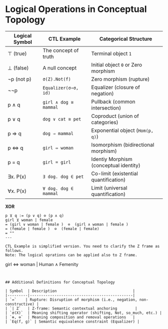 
# Logical Operations in Conceptual Topology

| Logical Symbol | CTL Example         | Categorical Structure       |
|----------------|---------------------|-----------------------------|
| ⊤ (true)       | The concept of truth | Terminal object `1`         |
| ⊥ (false)      | A null concept       | Initial object `0` or Zero morphism |
| ¬p (not p)     | `σ(Z).Not(f)`        | Zero morphism (rupture)     |
| ¬¬p            | `Equalizer(σ∘σ, id)` | Equalizer (closure of negation) |
| p ∧ q          | `girl ∧ dog ≅ mammal` | Pullback (common intersection) |
| p ∨ q          | `dog ∨ cat ≅ pet`    | Coproduct (union of categories) |
| p ⇒ q          | `dog ⇒ mammal`      | Exponential object (`Hom(p, q)`) |
| p ⇔ q          | `girl ⇔ woman`     | Isomorphism (bidirectional morphism) |
| p = q          | `girl = girl`        | Identiy Morphism (conceptual identity) |
| ∃x. P(x)       | `∃ dog. dog ∈ pet`   | Co-limit (existential quantification) |
| ∀x. P(x)       | `∀ dog. dog ∈ mammal`| Limit (universal quantification) |

**XOR**
```
p ⊻ q := (p ∨ q) ⊖ (p ∧ q)
girl ⊻ woman | female
= (girl ∨ woman | female )  ⊖  (girl ∧ woman | female )
= (female | female )  ⊖  (female | female)
= ""
---

CTL Example is simplified version. You need to clarify the Z frame as follows.
Note: The logical oprations can be applied also to Z frame.
```
girl ⇔ woman | Human ∧ Femenity
```


## Additional Definitions for Conceptual Topology

| Symbol  | Description                                  |
|---------|----------------------------------------------|
| `↛`    | Rupture: Disruption of morphism (i.e., negation, non-constructive) |
| `| Z`   | Z-frame: Semantic contextual anchoring        |
| `σ(X)`  | Meaning shifting operator (shifting, Not, so_much, etc.) |
| `⊕, ⊖`  | Meaning composition and removal operations   |
| `Eq(f, g)` | Semantic equivalence constraint (Equalizer) |

